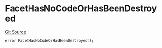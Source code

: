 # FacetHasNoCodeOrHasBeenDestroyed
[Git Source](https://github.com/thrackle-io/tron/blob/f0e9b435619e8bdc38f4e9105781dfc663d9f089/src/protocol/economic/ruleProcessor/RuleProcessorDiamond.sol)


```solidity
error FacetHasNoCodeOrHasBeenDestroyed();
```

